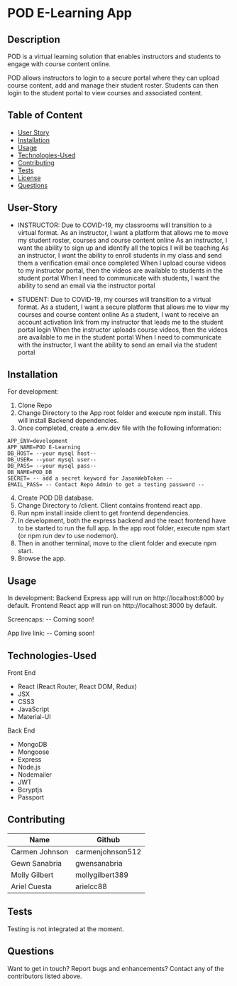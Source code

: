# POD E-Learning App

## Description

POD is a virtual learning solution that enables instructors and students to engage with course content online.

POD allows instructors to login to a secure portal where they can upload course content, add and manage their student roster. Students can then login to the student portal to view courses and associated content.

## Table of Content

- [User Story](#User-Story)
- [Installation](#Installation)
- [Usage](#Usage)
- [Technologies-Used](#Technologies-Used)
- [Contributing](#Contributing)
- [Tests](#Tests)
- [License](#License)
- [Questions](#Questions)

## User-Story

- INSTRUCTOR:
  Due to COVID-19, my classrooms will transition to a virtual format.
  As an instructor, I want a platform that allows me to move my student roster, courses and course content online
  As an instructor, I want the ability to sign up and identify all the topics I will be teaching
  As an instructor, I want the ability to enroll students in my class and send them a verification email once completed
  When I upload course videos to my instructor portal, then the videos are available to students in the student portal
  When I need to communicate with students, I want the ability to send an email via the instructor portal

- STUDENT:
  Due to COVID-19, my courses will transition to a virtual format.
  As a student, I want a secure platform that allows me to view my courses and course content online
  As a student, I want to receive an account activation link from my instructor that leads me to the student portal login
  When the instructor uploads course videos, then the videos are available to me in the student portal
  When I need to communicate with the instructor, I want the ability to send an email via the student portal

## Installation

For development:

1. Clone Repo
2. Change Directory to the App root folder and execute npm install. This will install Backend dependencies.
3. Once completed, create a .env.dev file with the following information:

```
APP_ENV=development
APP_NAME=POD E-Learning
DB_HOST= --your mysql host--
DB_USER= --your mysql user--
DB_PASS= --your mysql pass--
DB_NAME=POD_DB
SECRET= -- add a secret keyword for JasonWebToken --
EMAIL_PASS= -- Contact Repo Admin to get a testing password --
```

4. Create POD DB database.
5. Change Directory to /client. Client contains frontend react app.
6. Run npm install inside client to get frontend dependencies.
7. In development, both the express backend and the react frontend have to be started to run the full app. In the app root folder, execute npm start (or npm run dev to use nodemon).
8. Then in another terminal, move to the client folder and execute npm start.
9. Browse the app.

## Usage

In development: Backend Express app will run on http://localhost:8000 by default.
Frontend React app will run on http://localhost:3000 by default.

Screencaps:
-- Coming soon!

App live link:
-- Coming soon!

## Technologies-Used

Front End

- React (React Router, React DOM, Redux)
- JSX
- CSS3
- JavaScript
- Material-UI

Back End

- MongoDB
- Mongoose
- Express
- Node.js
- Nodemailer
- JWT
- Bcryptjs
- Passport

## Contributing

| Name           | Github           |
| -------------- | ---------------- |
| Carmen Johnson | carmenjohnson512 |
| Gewn Sanabria  | gwensanabria     |
| Molly Gilbert  | mollygilbert389  |
| Ariel Cuesta   | arielcc88        |

## Tests

Testing is not integrated at the moment.


## Questions

Want to get in touch? Report bugs and enhancements? Contact any of the contributors listed above.

